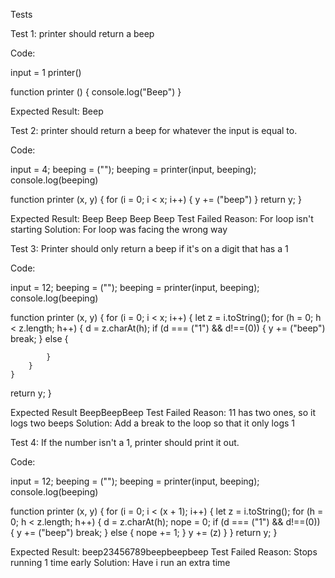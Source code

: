 Tests

Test 1: printer should return a beep

Code:

input = 1
printer()

function printer ()
{
    console.log("Beep")
}

Expected Result: Beep

Test 2: printer should return a beep for whatever the input is equal to.

Code:

input = 4;
beeping = ("");
beeping = printer(input, beeping);
console.log(beeping)

function printer (x, y)
{
    for (i = 0; i < x; i++)
    {
        y += ("beep")
    }
  return y;
}



Expected Result: Beep Beep Beep Beep
Test Failed
Reason: For loop isn't starting 
Solution: For loop was facing the wrong way

Test 3: Printer should only return a beep if it's on a digit that has a 1

Code:

input = 12;
beeping = ("");
beeping = printer(input, beeping);
console.log(beeping)

function printer (x, y)
{
    for (i = 0; i < x; i++)
    {
        let z = i.toString();
        for (h = 0; h < z.length; h++)
        {
        d = z.charAt(h);
            if (d === ("1") && d!==(0))
            {
                y += ("beep")
                break;
            }
            else
            {

            }
        }
    }
  return y;
}


Expected Result BeepBeepBeep
Test Failed
Reason: 11 has two ones, so it logs two beeps
Solution: Add a break to the loop so that it only logs 1

Test 4: If the number isn't a 1, printer should print it out.

Code:

input = 12;
beeping = ("");
beeping = printer(input, beeping);
console.log(beeping)

function printer (x, y)
{
    for (i = 0; i < (x + 1); i++)
    {
        let z = i.toString();
        for (h = 0; h < z.length; h++)
        {
        d = z.charAt(h);
        nope = 0;
            if (d === ("1") && d!==(0))
            {
                y += ("beep")
                break;
            }
            else
            {
                nope += 1;
            }
        y += (z)
        }
    }
  return y;
}

Expected Result: beep23456789beepbeepbeep
Test Failed
Reason: Stops running 1 time early
Solution: Have i run an extra time
